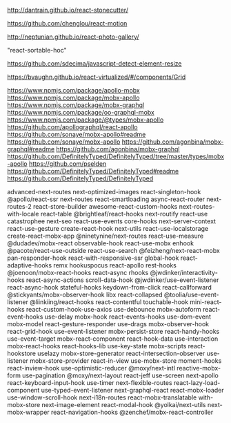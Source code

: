 
http://dantrain.github.io/react-stonecutter/


https://github.com/chenglou/react-motion

http://neptunian.github.io/react-photo-gallery/

 "react-sortable-hoc"

 https://github.com/sdecima/javascript-detect-element-resize

 https://bvaughn.github.io/react-virtualized/#/components/Grid

https://www.npmjs.com/package/apollo-mobx
https://www.npmjs.com/package/mobx-apollo
https://www.npmjs.com/package/mobx-graphql
https://www.npmjs.com/package/oo-graphql-mobx
https://www.npmjs.com/package/@types/mobx-apollo
https://github.com/apollographql/react-apollo
https://github.com/sonaye/mobx-apollo#readme
https://github.com/sonaye/mobx-apollo
https://github.com/agonbina/mobx-graphql#readme
https://github.com/agonbina/mobx-graphql
https://github.com/DefinitelyTyped/DefinitelyTyped/tree/master/types/mobx-apollo
https://github.com/pselden
https://github.com/DefinitelyTyped/DefinitelyTyped#readme
https://github.com/DefinitelyTyped/DefinitelyTyped




advanced-next-routes            next-optimized-images           react-singleton-hook
@apollo/react-ssr               next-routes                     react-smartloading
async-react-router              next-routes-2                   react-store-builder
awesome-react-custom-hooks      next-routes-with-locale         react-table
@brightleaf/react-hooks         next-routify                    react-use
catastrophee                    next-seo                        react-use-events
core-hooks                      next-server-context             react-use-gesture
create-react-hook               next-utils                      react-use-localstorage
create-react-mobx-app           @ninetynine/next-routes         react-use-measure
@dudadev/mobx-react             observable-hook                 react-use-mobx
enhook                          @pacote/react-use-outside       react-use-search
@feizheng/next-react-mobx       pan-responder-hook              react-with-responsive-ssr
global-hook                     react-adaptive-hooks            remx
hookuspocus                     react-apollo                    rest-hooks
@joenoon/mobx-react-hooks       react-async                     rhooks
@jwdinker/interactivity-hooks   react-async-actions             scroll-data-hook
@jwdinker/use-event-listener    react-async-hook                stateful-hooks
keydown-from-click              react-callforward               @stickyants/mobx-observer-hook
libx                            react-collapsed                 @toolia/use-event-listener
@liinkiing/react-hooks          react-contentful                touchable-hook
mini-react-hooks                react-custom-hook-use-axios     use-debounce
mobx-autoform                   react-event-hooks               use-delay
mobx-hook                       react-events-hooks              use-dom-event
mobx-model                      react-gesture-responder         use-drags
mobx-observer-hook              react-grid-hook                 use-event-listener
mobx-persist-store              react-handy-hooks               use-event-target
mobx-react-component            react-hook-data                 use-interaction
mobx-react-hooks                react-hooks-lib                 use-key-state
mobx-scripts                    react-hookstore                 uselazy
mobx-store-generator            react-intersection-observer     use-listener
mobx-store-provider             react-in-view                   use-mobx-store
moment-hooks                    react-inview-hook               use-optimistic-reducer
@moxy/next-intl                 reactive-mobx-form              use-pagination
@moxy/next-layout               react-jeff                      use-screen
next-apollo                     react-keyboard-input-hook       use-timer
next-flexible-routes            react-lazy-load-component       use-typed-event-listener
next-graphql-react              react-mobx-loader               use-window-scroll-hook
next-i18n-routes                react-mobx-translatable         with-mobx-store
next-image-element              react-modal-hook                @yolkai/next-utils
next-mobx-wrapper               react-navigation-hooks          @zenchef/mobx-react-controller
